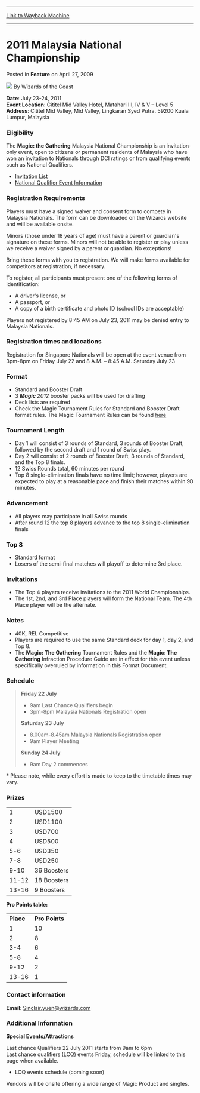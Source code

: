 
---
[Link to Wayback Machine](https://web.archive.org/web/20211025162816/https://magic.wizards.com/en/articles/archive/feature/2011-malaysia-national-championship-2009-04-27-0)

[_metadata_:wayback_url]:- "https://magic.wizards.com/en/articles/archive/feature/2011-malaysia-national-championship-2009-04-27-0"
[_metadata_:wayback_raw_url]:- "https://web.archive.org/web/20211025162816id_/https://magic.wizards.com/en/articles/archive/feature/2011-malaysia-national-championship-2009-04-27-0"
[_metadata_:wayback_capture_timestamp]:- "2021-10-25 16:28:16+00:00"
[_metadata_:description]:- "Date: July 23-24, 2011Event Location: Cititel Mid Valley Hotel, Matahari III, IV & V – Level 5Address: Cititel Mid Valley, Mid Valley, Lingkaran Syed Putra. 59200 Kuala Lumpur, Malaysia Eligibility The Magic: the Gathering Malaysia National Championship is an invitation-only event, open to citizens or permanent residents of Malaysia who have won an invitation to Nationals"
[_metadata_:generator]:- "Drupal 7 (http://drupal.org)"
---


2011 Malaysia National Championship
===================================



 Posted in **Feature**
 on April 27, 2009 






![](https://media.magic.wizards.com/styles/auth_small/public/images/person/wizards_author.jpg)
By Wizards of the Coast











**Date**: July 23-24, 2011  
**Event Location**: Cititel Mid Valley Hotel, Matahari III, IV & V – Level 5  
**Address**: Cititel Mid Valley, Mid Valley, Lingkaran Syed Putra. 59200 Kuala Lumpur, Malaysia


### Eligibility


The **Magic: the Gathering** Malaysia National Championship is an invitation-only event, open to citizens or permanent residents of Malaysia who have won an invitation to Nationals through DCI ratings or from qualifying events such as National Qualifiers.


* [Invitation List](/en/articles/archive/feature/2011-malaysia-national-championship-2009-04-27)
* [National Qualifier Event Information](http://www.wizards.com/magic/tcg/events.aspx?x=mtg/tcg/events/nationalqualifier/malaysia)

### Registration Requirements


Players must have a signed waiver and consent form to compete in Malaysia Nationals. The form can be downloaded on the Wizards website and will be available onsite.


Minors (those under 18 years of age) must have a parent or guardian's signature on these forms. Minors will not be able to register or play unless we receive a waiver signed by a parent or guardian. No exceptions!


Bring these forms with you to registration. We will make forms available for competitors at registration, if necessary.


To register, all participants must present one of the following forms of identification:


* A driver's license, or
* A passport, or
* A copy of a birth certificate and photo ID (school IDs are acceptable)

Players not registered by 8:45 AM on July 23, 2011 may be denied entry to Malaysia Nationals.


### Registration times and locations


Registration for Singapore Nationals will be open at the event venue from 3pm-8pm on Friday July 22 and 8 A.M. – 8:45 A.M. Saturday July 23


### Format


* Standard and Booster Draft
* 3 ***Magic** 2012* booster packs will be used for drafting
* Deck lists are required
* Check the Magic Tournament Rules for Standard and Booster Draft format rules. The Magic Tournament Rules can be found  [here](http://www.wizards.com/wpn/Events/Rules.aspx?category=magic:thegathering)

### Tournament Length


* Day 1 will consist of 3 rounds of Standard, 3 rounds of Booster Draft, followed by the second draft and 1 round of Swiss play.
* Day 2 will consist of 2 rounds of Booster Draft, 3 rounds of Standard, and the Top 8 finals.
* 12 Swiss Rounds total, 60 minutes per round
* Top 8 single-elimination finals have no time limit; however, players are expected to play at a reasonable pace and finish their matches within 90 minutes.

### Advancement


* All players may participate in all Swiss rounds
* After round 12 the top 8 players advance to the top 8 single-elimination finals

### Top 8


* Standard format
* Losers of the semi-final matches will playoff to determine 3rd place.

### Invitations


* The Top 4 players receive invitations to the 2011 World Championships.
* The 1st, 2nd, and 3rd Place players will form the National Team. The 4th Place player will be the alternate.

### Notes


* 40K, REL Competitive
* Players are required to use the same Standard deck for day 1, day 2, and Top 8.
* The **Magic: The Gathering** Tournament Rules and the **Magic: The Gathering** Infraction Procedure Guide are in effect for this event unless specifically overruled by information in this Format Document.

### Schedule



> 
> **Friday 22 July** 
> 
> 
> * 9am Last Chance Qualifiers begin
> * 3pm-8pm Malaysia Nationals Registration open
> 
> **Saturday 23 July**
> 
> 
> * 8.00am-8.45am Malaysia Nationals Registration open
> * 9am Player Meeting
> 
> **Sunday 24 July** 
> 
> 
> * 9am Day 2 commences
> 


\* Please note, while every effort is made to keep to the timetable times may vary.


### Prizes




|  |  |
| --- | --- |
| 1 | USD1500 |
| 2 | USD1100 |
| 3 | USD700 |
| 4 | USD500 |
| 5-6 | USD350 |
| 7-8 | USD250 |
| 9-10 | 36 Boosters |
| 11-12 | 18 Boosters |
| 13-16 | 9 Boosters |

  
**Pro Points table:**




|  |  |
| --- | --- |
| **Place** | **Pro Points** |
| 1 | 10 |
| 2 | 8 |
| 3-4 | 6 |
| 5-8 | 4 |
| 9-12 | 2 |
| 13-16 | 1 |

### Contact information


**Email**: Sinclair.yuen@wizards.com


### Additional Information


**Special Events/Attractions**


Last chance Qualifiers 22 July 2011 starts from 9am to 6pm  
 Last chance qualifiers (LCQ) events Friday, schedule will be linked to this page when available.


* LCQ events schedule (coming soon)

Vendors will be onsite offering a wide range of Magic Product and singles.







